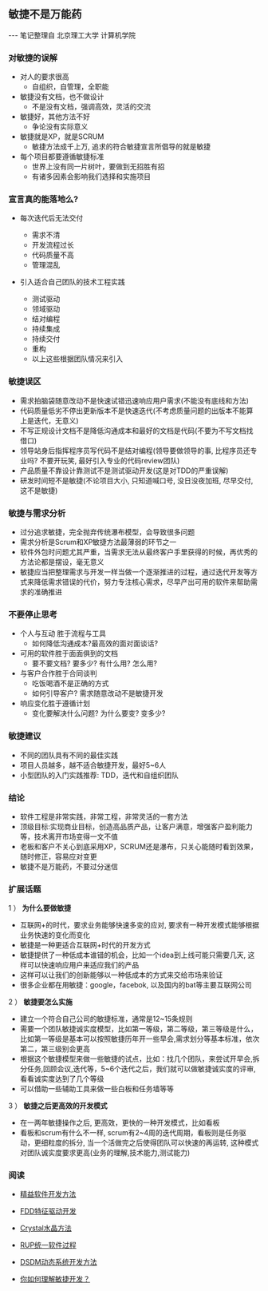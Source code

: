 敏捷不是万能药
---

--- 笔记整理自 北京理工大学 计算机学院

### 对敏捷的误解

- 对人的要求很高
    * 自组织，自管理，全职能
- 敏捷没有文档，也不做设计
    * 不是没有文档，强调高效，灵活的交流
- 敏捷好，其他方法不好
    * 争论没有实际意义
- 敏捷就是XP，就是SCRUM
    * 敏捷方法成千上万, 追求的符合敏捷宣言所倡导的就是敏捷
- 每个项目都要遵循敏捷标准
    * 世界上没有同一片树叶，要做到无招胜有招
    * 有诸多因素会影响我们选择和实施项目

### 宣言真的能落地么?

- 每次迭代后无法交付 
    * 需求不清
    * 开发流程过长
    * 代码质量不高
    * 管理混乱

- 引入适合自己团队的技术工程实践
    * 测试驱动
    * 领域驱动
    * 结对编程
    * 持续集成
    * 持续交付
    * 重构
    * 以上这些根据团队情况来引入

### 敏捷误区

- 需求拍脑袋随意改动不是快速试错迅速响应用户需求(不能没有底线和方法)
- 代码质量低劣不停出更新版本不是快速迭代(不考虑质量问题的出版本不能算上是迭代，无意义)
- 不写正规设计文档不是降低沟通成本和最好的文档是代码(不要为不写文档找借口)
- 领导站身后指挥程序员写代码不是结对编程(领导要做领导的事, 比程序员还专业吗? 不要开玩笑, 最好引入专业的代码review团队)
- 产品质量不靠设计靠测试不是测试驱动开发(这是对TDD的严重误解)
- 研发时间短不是敏捷(不论项目大小, 只知道喊口号, 没日没夜加班, 尽早交付, 这不是敏捷)

### 敏捷与需求分析

- 过分追求敏捷，完全抛弃传统瀑布模型，会导致很多问题
- 需求分析是Scrum和XP敏捷方法最薄弱的环节之一
- 软件外包时问题尤其严重，当需求无法从最终客户手里获得的时候，再优秀的方法论都是摆设，毫无意义
- 敏捷应当把整理需求与开发一样当做一个逐渐推进的过程，通过迭代开发等方式来降低需求错误的代价，努力专注核心需求，尽早产出可用的软件来帮助需求的准确推进

### 不要停止思考

- 个人与互动 胜于流程与工具
    * 如何降低沟通成本?最高效的面对面谈话?
- 可用的软件胜于面面俱到的文档
    * 要不要文档? 要多少? 有什么用? 怎么用?
- 与客户合作胜于合同谈判
    * 吃饭喝酒不是正确的方式
    * 如何引导客户? 需求随意改动不是敏捷开发
- 响应变化胜于遵循计划
    * 变化要解决什么问题? 为什么要变? 变多少?

### 敏捷建议

- 不同的团队具有不同的最佳实践
- 项目人员越多，越不适合敏捷开发，最好5~6人
- 小型团队的入门实践推荐: TDD，迭代和自组织团队

### 结论

- 软件工程是非常实践，非常工程，非常灵活的一套方法
- 顶级目标:实现商业目标，创造高品质产品，让客户满意，增强客户盈利能力等，技术离开市场变得一文不值
- 老板和客户不关心到底采用XP，SCRUM还是瀑布，只关心能随时看到效果，随时修正，容易应对变更
- 敏捷不是万能药，不要过分迷信

### 扩展话题

1 ） **为什么要做敏捷**

- 互联网+的时代，要求业务能够快速多变的应对, 要求有一种开发模式能够根据业务快速的变化而变化
- 敏捷是一种更适合互联网+时代的开发方式
- 敏捷提供了一种低成本谁错的机会，比如一个idea到上线可能只需要几天, 这样可以快速响应用户来适应我们的产品
- 这样可以让我们的创新能够以一种低成本的方式来交给市场来验证
- 很多企业都在用敏捷：google，facebok, 以及国内的bat等主要互联网公司

2 ） **敏捷要怎么实施**

- 建立一个符合自己公司的敏捷标准，通常是12~15条规则
- 需要一个团队敏捷诚实度模型，比如第一等级，第二等级，第三等级是什么，比如第一等级是基本可以按照敏捷历年开一些早会,需求划分等基本标准，依次第二，第三级别会更高
- 根据这个敏捷模型来做一些敏捷的试点，比如：找几个团队，来尝试开早会,拆分任务,回顾会议,迭代等，5~6个迭代之后，我们就可以做敏捷诚实度的评审, 看看诚实度达到了几个等级
- 可以借助一些辅助工具来做一些白板和任务墙等等

3 ） **敏捷之后更高效的开发模式**

- 在一两年敏捷操作之后, 更高效，更快的一种开发模式，比如看板
- 看板和scrum有什么不一样, scrum有2~4周的迭代周期，看板则是任务驱动，更细粒度的拆分, 当一个活做完之后使得团队可以快速的再运转, 这种模式对团队诚实度要求更高(业务的理解,技术能力,测试能力)

### 阅读

- [精益软件开发方法](https://baike.baidu.com/item/%E7%B2%BE%E7%9B%8A%E8%BD%AF%E4%BB%B6%E5%BC%80%E5%8F%91/10975919)

- [FDD特征驱动开发](http://blog.csdn.net/happylee6688/article/details/22372067)

- [Crystal水晶方法](http://blog.csdn.net/happylee6688/article/details/22625973)

- [RUP统一软件过程](http://blog.csdn.net/happylee6688/article/details/22674035)

- [DSDM动态系统开发方法](http://developer.178.com/201002/60979437353.html)

- [你如何理解敏捷开发？](https://www.zhihu.com/question/19645396)